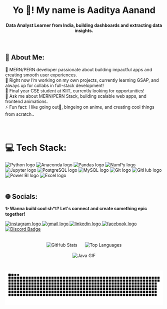 <h1 align="center">Yo 👋! My name is Aaditya Aanand</h1>

###

<h4 align="center">Data Analyst Learner from India, building dashboards and extracting data insights.</h4>
<br/>

<!-- 💫 About Me section starts -->

## 💫 About Me:
<p align="left">
🔭 MERN/PERN developer passionate about building impactful apps and creating smooth user experiences.<br>
🚧 Right now I’m working on my own projects, currently learning GSAP, and always up for collabs in full-stack development!<br>
🌱 Final year CSE student at KIIT, currently looking for opportunities!<br>
💬 Ask me about MERN/PERN Stack, building scalable web apps, and frontend animations.<br>
⚡ Fun fact: I like going out🧳, bingeing on anime, and creating cool things from scratch..<br>
</p>

<!-- 💫 About Me section ends -->


</p>



###

<br/>


# 💻 Tech Stack:

<div align="left">
  <img src="https://img.shields.io/badge/-Python-3776AB?style=for-the-badge&logo=python&logoColor=white" height="32" alt="Python logo" />
  <img src="https://img.shields.io/badge/-Anaconda-44A833?style=for-the-badge&logo=anaconda&logoColor=white" height="32" alt="Anaconda logo" />
  <img src="https://img.shields.io/badge/-Pandas-150458?style=for-the-badge&logo=pandas&logoColor=white" height="32" alt="Pandas logo" />
  <img src="https://img.shields.io/badge/-NumPy-013243?style=for-the-badge&logo=numpy&logoColor=white" height="32" alt="NumPy logo" />
  <img src="https://img.shields.io/badge/-Jupyter-F37626?style=for-the-badge&logo=jupyter&logoColor=white" height="32" alt="Jupyter logo" />
  <img src="https://img.shields.io/badge/-PostgreSQL-4169E1?style=for-the-badge&logo=postgresql&logoColor=white" height="32" alt="PostgreSQL logo" />
  <img src="https://img.shields.io/badge/-MySQL-4479A1?style=for-the-badge&logo=mysql&logoColor=white" height="32" alt="MySQL logo" />
  <img src="https://img.shields.io/badge/-Git-F05032?style=for-the-badge&logo=git&logoColor=white" height="32" alt="Git logo" />
  <img src="https://img.shields.io/badge/-GitHub-181717?style=for-the-badge&logo=github&logoColor=white" height="32" alt="GitHub logo" />
  <img src="https://img.shields.io/badge/-Power%20BI-F2C811?style=for-the-badge&logo=powerbi&logoColor=black" height="32" alt="Power BI logo" />
  <img src="https://img.shields.io/badge/-Excel-217346?style=for-the-badge&logo=microsoft-excel&logoColor=white" height="32" alt="Excel logo" />
</div>





<br/>

## 🌐 Socials:
<p align="left"><strong>✨ Wanna build cool sh*t? Let's connect and create something epic together!</strong></p>

<div align="left">
  <a href="https://www.instagram.com/_._aadiboi_._/" target="_blank">
    <img src="https://img.shields.io/static/v1?message=Instagram&logo=instagram&label=&color=E4405F&logoColor=white&labelColor=&style=for-the-badge" height="28" alt="instagram logo" />
  </a>
  <a href="mailto:aanandaaditya5@gmail.com" target="_blank">
    <img src="https://img.shields.io/static/v1?message=Gmail&logo=gmail&label=&color=D14836&logoColor=white&labelColor=&style=for-the-badge" height="28" alt="gmail logo" />
  </a>
  <a href="https://www.linkedin.com/in/aadityaaanand514" target="_blank">
    <img src="https://img.shields.io/static/v1?message=LinkedIn&logo=linkedin&label=&color=0077B5&logoColor=white&labelColor=&style=for-the-badge" height="28" alt="linkedin logo" />
  </a>
  <a href="https://www.facebook.com/share/1AZjKSRpnn/" target="_blank">
  <img src="https://img.shields.io/static/v1?message=Facebook&logo=facebook&label=&color=1877F2&logoColor=white&labelColor=&style=for-the-badge" height="28" alt="facebook logo" />
    <a href="https://discord.com/users/nihilist514" target="_blank">
  <img src="https://img.shields.io/badge/-Discord-5865F2?style=for-the-badge&logo=discord&logoColor=white" height="28" alt="Discord Badge" />
</a>
</a>

</div>

<br/>
<br/>

<div align="center">
  <img src="https://github-readme-stats.vercel.app/api?username=aadiboi-514&show_icons=true&theme=dracula&include_all_commits=true&count_private=true&hide_border=false" height="150" alt="GitHub Stats" style="margin-right: 20px;" />
  <img src="https://github-readme-stats.vercel.app/api/top-langs?username=aadiboi-514&layout=compact&langs_count=1&theme=dracula&hide_border=false" height="150" alt="Top Languages" />
</div>

<br/>


<div align="center">
  <img src="https://media2.giphy.com/media/v1.Y2lkPTc5MGI3NjExdGFiNndtZzd4YXY4b3owMXQ5Znl1a3lkNmhvMzgwdzlpM3pxcjV6NiZlcD12MV9pbnRlcm5hbF9naWZfYnlfaWQmY3Q9Zw/boYxZ1fa72kcgr70sN/giphy.gif" alt="Java GIF" height="200" />
</div>


###

<br clear="both">

<picture>
  <source media="(prefers-color-scheme: dark)" srcset="https://raw.githubusercontent.com/Aaditya514/Aaditya514/output/github-snake-dark.svg" />
  <source media="(prefers-color-scheme: light)" srcset="https://raw.githubusercontent.com/Aaditya514/Aaditya514/output/github-snake.svg" />
  <img alt="github-snake" src="https://raw.githubusercontent.com/Aaditya514/Aaditya514/output/github-snake.svg" />
</picture>

###
